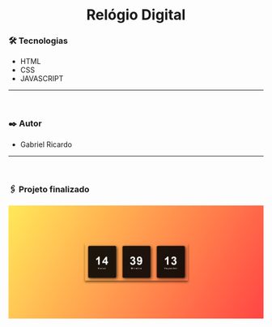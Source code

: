 <h1 align="center"> Relógio Digital</h1>

### 🛠 Tecnologias

- HTML 
- CSS 
- JAVASCRIPT 
<hr>
<br>

### ✒️ Autor
- Gabriel Ricardo 
<hr>
<br>

### 🖇️ Projeto finalizado

<img src="relogiodigital.png">